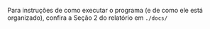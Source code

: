 Para instruções de como executar o programa (e de como ele está organizado), confira a Seção 2 do relatório em `./docs/`
